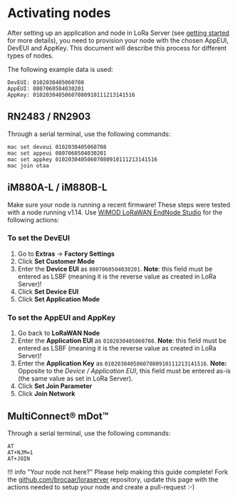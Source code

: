 # Activating nodes

After setting up an application and node in LoRa Server
(see [getting started](getting-started.md) for more details), you need to
provision your node with the chosen AppEUI, DevEUI and AppKey.
This document will describe this process for different types of nodes.

The following example data is used:

```
DevEUI: 0102030405060708
AppEUI: 0807060504030201
AppKey: 01020304050607080910111213141516
```

## RN2483 / RN2903

Through a serial terminal, use the following commands:

```
mac set deveui 0102030405060708
mac set appeui 0807060504030201
mac set appkey 01020304050607080910111213141516
mac join otaa
```

## iM880A-L / iM880B-L

Make sure your node is running a recent firmware! These steps were tested
with a node running v1.14. Use [WiMOD LoRaWAN EndNode Studio](http://www.wireless-solutions.de/products/radiomodules/im880b-l)
for the following actions:

### To set the DevEUI

1. Go to **Extras** -> **Factory Settings**
2. Click **Set Customer Mode**
3. Enter the **Device EUI** as ``0807060504030201``. **Note**: this field
   must be entered as LSBF (meaning it is the reverse value as created in
   LoRa Server)!
4. Click **Set Device EUI**
5. Click **Set Application Mode**

### To set the AppEUI and AppKey

1. Go back to **LoRaWAN Node**
2. Enter the **Application EUI** as ``0102030405060708``. **Note**: this field
   must be entered as LSBF (meaning it is the reverse value as created in
   LoRa Server)!
3. Enter the **Application Key** as ``01020304050607080910111213141516``.
   **Note:** Opposite to the *Device / Application EUI*, this field must be
   entered as-is (the same value as set in LoRa Server).
4. Click **Set Join Parameter**
5. Click **Join Network**

## MultiConnect® mDot™
  Through a serial terminal, use the following commands:
  ```
  AT
  AT+NJM=1
  AT+JOIN
  ```

!!! info "Your node not here?"
    Please help making this guide complete! Fork the [github.com/brocaar/loraserver](https://github.com/brocaar/loraserver)
    repository, update this page with the actions needed to setup your node
    and create a pull-request :-)
